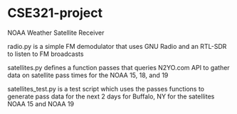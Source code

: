 # CSE321-project
NOAA Weather Satellite Receiver

radio.py is a simple FM demodulator that uses GNU Radio and an RTL-SDR to listen to FM broadcasts

satellites.py defines a function passes that queries N2YO.com API to gather data on satellite pass times for the NOAA 15, 18, and 19

satellites_test.py is a test script which uses the passes functions to generate pass data for the next 2 days for Buffalo, NY for the satellites NOAA 15 and NOAA 19
